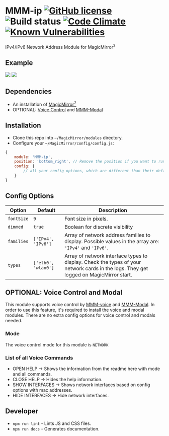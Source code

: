 # MMM-ip [![GitHub license](https://img.shields.io/badge/license-MIT-blue.svg?style=flat)](https://raw.githubusercontent.com/fewieden/MMM-ip/master/LICENSE) ![Build status](https://github.com/fewieden/MMM-ip/workflows/build/badge.svg) [![Code Climate](https://codeclimate.com/github/fewieden/MMM-ip/badges/gpa.svg?style=flat)](https://codeclimate.com/github/fewieden/MMM-ip) [![Known Vulnerabilities](https://snyk.io/test/github/fewieden/mmm-ip/badge.svg)](https://snyk.io/test/github/fewieden/mmm-ip)

IPv4/IPv6 Network Address Module for MagicMirror<sup>2</sup>

## Example

![](.github/example.jpg) ![](.github/example2.jpg)

## Dependencies

* An installation of [MagicMirror<sup>2</sup>](https://github.com/MichMich/MagicMirror)
* OPTIONAL: [Voice Control](https://github.com/fewieden/MMM-voice) and [MMM-Modal](https://github.com/fewieden/MMM-Modal)

## Installation

* Clone this repo into `~/MagicMirror/modules` directory.
* Configure your `~/MagicMirror/config/config.js`:

```js
{
    module: 'MMM-ip',
    position: 'bottom_right', // Remove the position if you want to run the module in voice only mode
    config: {
        // all your config options, which are different than their default values
    }
}
```

## Config Options

| **Option** | **Default** | **Description** |
| --- | --- | --- |
| `fontSize` | `9` | Font size in pixels. |
| `dimmed` | `true` | Boolean for discrete visibility |
| `families` | `['IPv4', 'IPv6']` | Array of network address families to display. Possible values in the array are: `'IPv4'` and `'IPv6'`. |
| `types` | `['eth0', 'wlan0']` | Array of network interface types to display. Check the types of your network cards in the logs. They get logged on MagicMirror start. |

## OPTIONAL: Voice Control and Modal

This module supports voice control by [MMM-voice](https://github.com/fewieden/MMM-voice) and [MMM-Modal](https://github.com/fewieden/MMM-Modal).
In order to use this feature, it's required to install the voice and modal modules. There are no extra config options for voice control and modals needed.

### Mode

The voice control mode for this module is `NETWORK`

### List of all Voice Commands

* OPEN HELP -> Shows the information from the readme here with mode and all commands.
* CLOSE HELP -> Hides the help information.
* SHOW INTERFACES -> Shows network interfaces based on config options with mac addresses.
* HIDE INTERFACES -> Hide network interfaces.

## Developer

* `npm run lint` - Lints JS and CSS files.
* `npm run docs` - Generates documentation.
